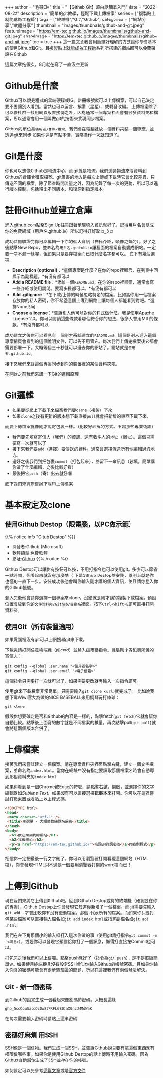 +++
author = "毛哥EM"
title = "【Github Git】超白話簡單入門"
date = "2022-08-22"
description = "簡單的git教學，輕鬆下載上傳檔案"
series = ["複製貼上就能成為工程師"]
tags = ["終端機","Git","Github"]
categories = [ "網站分享","軟體分享" ]
thumbnail = "images/thumbnails/github-and-git.jpeg"
featureImage = "https://em-tec.github.io/images/thumbnails/github-and-git.jpeg"
shareImage = "https://em-tec.github.io/images/thumbnails/github-and-git.jpeg"
toc = true
+++
這一篇文章我會用簡單好理解的方式讓你學會基本的使用Github和Git。且[複製貼上就能成為工程師]()系列所搭建的網站都可以免費架設在Github

<!--more-->

這篇文章拖很久，8月就在寫了一直沒空更新

# Github是什麼
Github可以說是程式的雲端硬碟或IG。註冊帳號就可以上傳檔案，可以自己決定要不要讓別人看到。當然也可以留言、按讚（星星）、或轉發改編。
上傳檔案除了可以像社群一樣用網頁版直接傳之外，因為通常一個專案裡面會有很多資料夾和檔案，所以通常會用一個叫做git的技術來實現同步檔案。

Github的單位是`使用者/倉庫/檔案`。我們會在電腦裡放一個資料夾裝一個專案，並透過git來同步
如果你還是有點不懂，實際操作一次就知道了。

# Git是什麼
你也可以想像Github是物流中心，而git就是物流。我們透過物流來傳資料到Github的倉庫合獲取檔案。git厲害的地方是每次上傳或下載時它會比較差異，只傳送不同的檔案。除了節省時間流量之外，因為記錄了每一次的更動，所以可以進行版本控制。包括釋出不同版本，和復原到指定版本。

# 註冊Github並建立倉庫

進入[github.com](https://github.com)點擊Sign Up註冊跟著步驟填入資訊就好了。記得用戶名會變成你的免費網域（用戶名.github.io）所以記得好好取 ಡ ͜ ʖ ಡ

成功註冊驗證完你可以編輯一下你的個人資訊（自我介紹，頭像之類的）。好了之後點擊New Repo，並命名為`用戶名.github.io`讓裡面的檔案自動變成網站。一定要一字不漏一樣喔，但如果只是要存檔案而已取什麼名字都可以。
底下有幾個選項
* **Description (optional)**：*這個專案是什麼？在你的repo裡顯示，在列表中回顯示為副標題。*有沒有都可以
* **Add a README file**：*添加一個`README.md`，在你的repo裡顯示，通常會寫一些介紹或使用說明。要寫多長都可以。*有沒有都可以
* **Add .gitignore**：*在下載/上傳的時候忽略特定的檔案。比如說你用一個檔案存放你的私人密碼，你不希望這個上傳到網路上讓每個人都能看到對吧。*選擇None即可
* **Choose a license**：*告訴別人他可以對你的程式做什麼。我是使用Apache License 2.0。你可以閱讀這些條款看哪個符合你的想法，很多人會用MIT的條款。*有沒有都可以

成功建立之後你可以看見有一個剛才系統建立的`README.md`。這個是別人進入這個專案網頁會看到的這個說明文件，可以先不用管它。每次我們上傳完檔案後它都會需要部署一下。大概等個三十秒就可以進去你的網站了。網站就是`使用者.github.io`。

接下來我們來讓這個專案同步到你的裝置裡的某個資料夾吧。

在開始之前我們來講一下Git的邏輯原理

# Git邏輯

* 如果要從網上下載下來檔案我們要`clone`（複製）下來
* 如果`clone`之後有更新的版本想下載直接`pull`就會把新增的東西下載下來。

而要上傳檔案就像剛才說寄包裹一樣。（比較好理解的方式，不寫那些專業術語）

* 我們要先填寫寄信人（我們）的資訊，還有收件人的地址（網址）。這個只需要寫一次就可以了
* 接下來我們要`add`（選擇）要傳送的資料。通常會選擇傳送所有你編輯過的地方。
* 選好之後我們到把包裹`commit`（打包起來），並留下一串訊息（必填，簡單講你做了什麼編輯，之後比較好看）
* 最後把它`push`（寄）出去就好囉

底下我們來實際嘗試下載和上傳檔案

# 基本設定及clone
## 使用Github Destop（限電腦，以PC做示範）

{{% notice info "Gitub Destop" %}}

* 開發者:Github (Microsoft)
* 軟體類型:免費軟體
* 網址:[Github](http://www.pdflabs.com/tools/pdftk-the-pdf-toolkit/)
{{% /notice %}}


Github Destop可以讓你有按鈕可以按，不用打指令也可以使用git。多少可以節省一點時間，但看起來就沒有那麼酷（
下載Github Destop並安裝，原則上就是你也懂的一直下一步。安裝成功後他會叫你輸入剛才講的個人資訊，並且請你登入你的Github帳號。

登入完後他會請你選擇一個專案來clone。沒錯就是剛才講的複製下載檔案。預設位置會放到你的`文件資料夾/Github/專案名`裡面。按下`Ctrl+Shift+E`即可直接打開資料夾。

## 使用Git（所有裝置適用）

如果電腦裡沒有git可以上網搜尋git來下載。

下載完請打開任意終端機（如cmd）並輸入這兩個指令。就是剛才寄包裹所說的寄信人：

```
git config --global user.name "<使用者名字>"
git config --global user.email "<電子信箱>"
```

這個指令只需要打一次就可以了。如果需要更改就再輸入一次指令即可。

使用git來下載檔案非常簡單。只需要輸入`git clone <url>`就完成了。
比如說我想下載Wiwi官大為做的NICE BASEBALL來用鋼琴玩打棒球：

```
git clone 
```
假設你想要確定是否和Github的內容是一樣的，點擊fetch(`git fetch`)它就會幫你自動比較。點擊後上面寫的數字就是不同檔案的數量。再次點擊pull(`git pull`)就會將這兩個版本合併了。

# 上傳檔案

接著我們來嘗試建立一個檔案。請在專案資料夾裡面點擊右鍵，建立一個文字檔案，並命名為`index.html`。當你在網址中沒有指定要讀取那個檔案名時會自動導到那個資料夾的`index.html`

如果你看到是一個Chrome或Edge的符號，請點擊右鍵，開啟，並選擇你的文字編輯器如*Sublime Text*。如果沒有可以直接選擇**記事本**來打開。你可以在這裡嘗試打點東西或者貼上以上程式碼。

```html
<!DOCTYPE html>
<head>
 <meta charset="utf-8" />
 <title>主選單 - 大眼蛙教練點名系統</title>
</head>
<body>
  <h1>歡迎來到我的網站</h1>
  <h2>我很開心</h2>
  <p><a href="https://em-tec.github.io/">毛哥EM資訊密技</a>的範例程式</p>
</body>
```

相信你一定把最後一行文字刪了。你可以用瀏覽器打開看看這個網站（HTML檔），你會發現HTML只不過是一個要用瀏覽器打開的word檔而已！

# 上傳到Github

現在我們來將它上傳到Github吧。回到Github Destop或你的終端機（確認是在你的專案），Github Destop上你會發現它知道你新增了一個檔案。而git需要先輸入`git add .`才會比較你有沒有更動檔案。那個`.`代表所有的檔案。而如果你只要打包某些檔案可以直接輸入檔名如`git add index.html`或指定副檔名如`git add .html`。

我們在左下角那個**小**的輸入框打入這次你做的事（使用git請打指令`git commit -m '<訊息>`），或是你可以發現它預設給你打了一個訊息，懶得打直接按Commit也可以。

打包完之後我們可以上傳囉。點擊push就好了（指令為`git push`），是不是超級簡單w。如果使用終端機且沒有設定SSH會叫你輸入Github的帳號密碼。且如果你輸入你真的密碼可能會有兩步驟驗證的問題，所以在這裡我們有兩個辦法解決。

## Git - 辦一個密碼

到Github的設定生成一個看起來像亂碼的密碼。大概長這樣

```
ghp_5xcCouSaccQcDw87FRFL6B0IaX0nzJ4MdWaK
```

在每次需要輸入密碼時請貼上這串密碼

## 密碼好麻煩 用SSH

SSH像是一個信物。我們生成一個SSH，並告訴Github說只要有拿這個東西就有權限做哪些事。如果你是使用Github Destop的話上傳時不用輸入密碼。因為Github自動幫你生成了SSH並存在你的帳號。

如何設定可以先參考[這篇文章](https://cynthiachuang.github.io/Generating-a-Ssh-Key-and-Adding-It-to-the-Github/)或是[官方文件](https://docs.github.com/en/authentication/connecting-to-github-with-ssh/generating-a-new-ssh-key-and-adding-it-to-the-ssh-agent)
